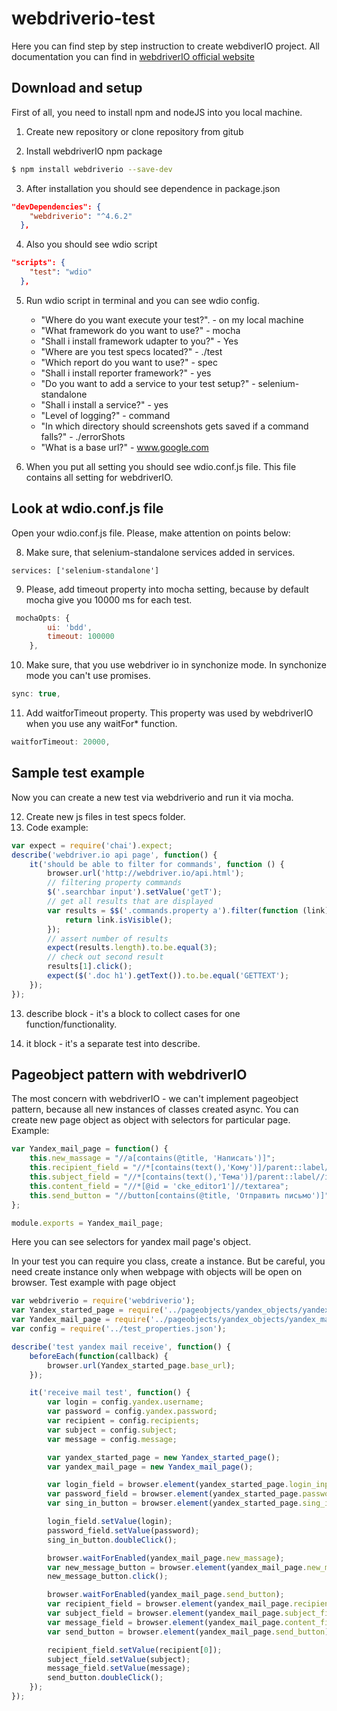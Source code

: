 # webdriverio-test
Here you can find step by step instruction to create webdiverIO project.
All documentation you can find in [webdriverIO official website](http://webdriver.io/)

## Download and setup
First of all, you need to install npm and nodeJS into you local machine.

1. Create new repository or clone repository from gitub


2. Install webdriverIO npm package
```bash
$ npm install webdriverio --save-dev
```

3. After installation you should see dependence in package.json
```JSON
"devDependencies": {
    "webdriverio": "^4.6.2"
  },
```
4. Also you should see wdio script
```JSON
"scripts": {
    "test": "wdio"
  },
```

5. Run wdio script in terminal and you can see wdio config.
    - "Where do you want execute your test?". - on my local machine
    - "What framework do you want to use?" - mocha
    - "Shall i install framework udapter to you?" - Yes
    - "Where are you test specs located?" - ./test
    - "Which report do you want to use?" - spec
    - "Shall i install reporter framework?"  - yes
    - "Do you want to add a service to your test setup?" - selenium-standalone
    - "Shall i install a service?" - yes
    - "Level of logging?" - command
    - "In which directory should screenshots gets saved if a command falls?" - ./errorShots
    - "What is a base url?" - www.google.com

7. When you put all setting you should see wdio.conf.js file. This file contains all setting for webdriverIO.

## Look at wdio.conf.js file
Open your wdio.conf.js file. Please, make attention on points below:

8. Make sure, that selenium-standalone services added in services.

```javasctipt
services: ['selenium-standalone']
```

9. Please, add timeout property into mocha setting, because by default mocha give you 10000 ms for each test.

```javascript
 mochaOpts: {
        ui: 'bdd',
        timeout: 100000
    },
```

10. Make sure, that you use webdriver io in synchonize mode. In synchonize mode you can't use promises.
```javascript
sync: true,
```

11. Add waitforTimeout property. This property was used by webdriverIO when you use any waitFor* function.
```javascript
waitforTimeout: 20000,
```

## Sample test example
Now you can create a new test via webdriverio and run it via mocha.

12. Create new js files in test specs folder.
13. Code example:
```javascript
var expect = require('chai').expect;
describe('webdriver.io api page', function() {
    it('should be able to filter for commands', function () {
        browser.url('http://webdriver.io/api.html');
        // filtering property commands
        $('.searchbar input').setValue('getT');
        // get all results that are displayed
        var results = $$('.commands.property a').filter(function (link) {
            return link.isVisible();
        });
        // assert number of results
        expect(results.length).to.be.equal(3);
        // check out second result
        results[1].click();
        expect($('.doc h1').getText()).to.be.equal('GETTEXT');
    });
});
```

13. describe block - it's a block to collect cases for one function/functionality.

14. it block - it's a separate test into describe.

## Pageobject pattern with webdriverIO

The most concern with webdriverIO - we can't implement pageobject pattern, because all new instances of classes created async.
You can create new page object as object with selectors for particular page. Example:

```javascript
var Yandex_mail_page = function() {
	this.new_massage = "//a[contains(@title, 'Написать')]";
	this.recipient_field = "//*[contains(text(),'Кому')]/parent::label/div[3]/div";
	this.subject_field = "//*[contains(text(),'Тема')]/parent::label//input";
	this.content_field = "//*[@id = 'cke_editor1']//textarea";
	this.send_button = "//button[contains(@title, 'Отправить письмо')]";
};

module.exports = Yandex_mail_page;
```
Here you can see selectors for yandex mail page's object.

In your test you can require you class, create a instance. But be careful, you need create instance only when webpage with objects will be open on browser. Test example with page object

```javascript
var webdriverio = require('webdriverio');
var Yandex_started_page = require('../pageobjects/yandex_objects/yandex_started_page');
var Yandex_mail_page = require('../pageobjects/yandex_objects/yandex_mail_page');
var config = require('../test_properties.json');

describe('test yandex mail receive', function() {
	beforeEach(function(callback) {
		browser.url(Yandex_started_page.base_url);
	});

	it('receive mail test', function() {
		var login = config.yandex.username;
		var password = config.yandex.password;
		var recipient = config.recipients;
		var subject = config.subject;
		var message = config.message;

		var yandex_started_page = new Yandex_started_page();
		var yandex_mail_page = new Yandex_mail_page();

		var login_field = browser.element(yandex_started_page.login_input);
		var password_field = browser.element(yandex_started_page.password_input);
		var sing_in_button = browser.element(yandex_started_page.sing_in_button);

		login_field.setValue(login);
		password_field.setValue(password);
		sing_in_button.doubleClick();

		browser.waitForEnabled(yandex_mail_page.new_massage);
		var new_message_button = browser.element(yandex_mail_page.new_massage);
		new_message_button.click();

		browser.waitForEnabled(yandex_mail_page.send_button);
		var recipient_field = browser.element(yandex_mail_page.recipient_field);
		var subject_field = browser.element(yandex_mail_page.subject_field);
		var message_field = browser.element(yandex_mail_page.content_field);
		var send_button = browser.element(yandex_mail_page.send_button);

		recipient_field.setValue(recipient[0]);
		subject_field.setValue(subject);
		message_field.setValue(message);
		send_button.doubleClick();
	});
});
```